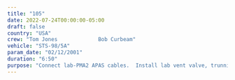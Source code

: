 ```yaml
---
title: "105"
date: 2022-07-24T00:00:00-05:00
draft: false
country: "USA"
crew: "Tom Jones             Bob Curbeam"
vehicle: "STS-98/5A"
param_date: "02/12/2001"
duration: "6:50"
purpose: "Connect lab-PMA2 APAS cables.  Install lab vent valve, trunnion pin covers, handrails, PDGF, VSC and window cover.  Wrong bolt heads on vent cover"
---
```

